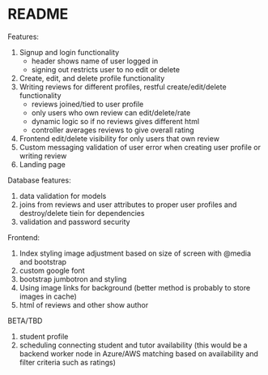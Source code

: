 # README

Features:
1. Signup and login functionality
    - header shows name of user logged in
    - signing out restricts user to no edit or delete
2. Create, edit, and delete profile functionality
3. Writing reviews for different profiles, restful create/edit/delete functionality 
    - reviews joined/tied to user profile
    - only users who own review can edit/delete/rate
    - dynamic logic so if no reviews gives different html
    - controller averages reviews to give overall rating
4. Frontend edit/delete visibility for only users that own review
5. Custom messaging validation of user error when creating user profile or writing review
6. Landing page

Database features:
1. data validation for models
2. joins from reviews and user attributes to proper user profiles and destroy/delete tiein for dependencies
3. validation and password security


Frontend:
1. Index styling image adjustment based on size of screen with @media and bootstrap
2. custom google font
3. bootstrap jumbotron and styling
4. Using image links for background (better method is probably to store images in cache)
5. html of reviews and other show author

BETA/TBD
1. student profile
2. scheduling connecting student and tutor availability (this would be a backend worker node in Azure/AWS matching based on availability and filter criteria such as ratings)